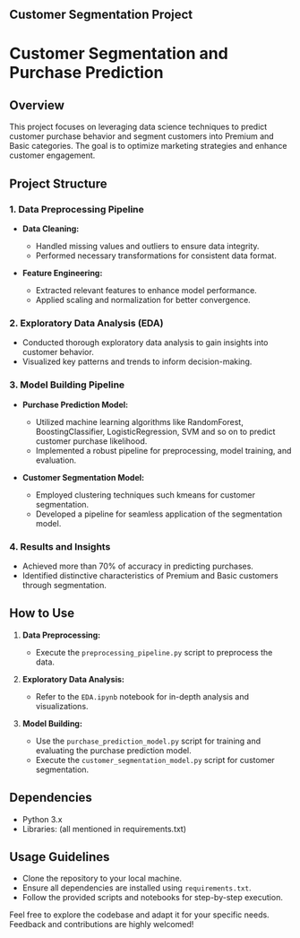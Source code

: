 ## Customer Segmentation Project

# Customer Segmentation and Purchase Prediction

## Overview

This project focuses on leveraging data science techniques to predict customer purchase behavior and segment customers into Premium and Basic categories. The goal is to optimize marketing strategies and enhance customer engagement.

## Project Structure

### 1. Data Preprocessing Pipeline

- **Data Cleaning:**
  - Handled missing values and outliers to ensure data integrity.
  - Performed necessary transformations for consistent data format.

- **Feature Engineering:**
  - Extracted relevant features to enhance model performance.
  - Applied scaling and normalization for better convergence.

### 2. Exploratory Data Analysis (EDA)

- Conducted thorough exploratory data analysis to gain insights into customer behavior.
- Visualized key patterns and trends to inform decision-making.

### 3. Model Building Pipeline

- **Purchase Prediction Model:**
  - Utilized machine learning algorithms like RandomForest, BoostingClassifier, LogisticRegression, SVM and so on to predict customer purchase likelihood.
  - Implemented a robust pipeline for preprocessing, model training, and evaluation.

- **Customer Segmentation Model:**
  - Employed clustering techniques such kmeans for customer segmentation.
  - Developed a pipeline for seamless application of the segmentation model.

### 4. Results and Insights

- Achieved more than 70% of accuracy in predicting purchases.
- Identified distinctive characteristics of Premium and Basic customers through segmentation.

## How to Use

1. **Data Preprocessing:**
   - Execute the `preprocessing_pipeline.py` script to preprocess the data.

2. **Exploratory Data Analysis:**
   - Refer to the `EDA.ipynb` notebook for in-depth analysis and visualizations.

3. **Model Building:**
   - Use the `purchase_prediction_model.py` script for training and evaluating the purchase prediction model.
   - Execute the `customer_segmentation_model.py` script for customer segmentation.

## Dependencies

- Python 3.x
- Libraries: (all mentioned in requirements.txt)

## Usage Guidelines

- Clone the repository to your local machine.
- Ensure all dependencies are installed using `requirements.txt`.
- Follow the provided scripts and notebooks for step-by-step execution.


Feel free to explore the codebase and adapt it for your specific needs. Feedback and contributions are highly welcomed!





